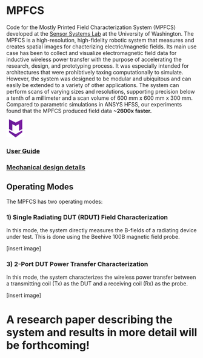 # MPFCS

Code for the Mostly Printed Field Characterization System (MPFCS) developed at the [Sensor Systems Lab](https://sensor.cs.washington.edu/) at the University of Washington. The MPFCS is a high-resolution, high-fidelity robotic system that measures and creates spatial images for chacterizing electric/magnetic fields. Its main use case has been to collect and visualize electromagnetic field data for inductive wireless power transfer with the purpose of accelerating the research, design, and prototyping process. It was especially intended for architectures that were prohibtively taxing computationally to simulate. However, the system was designed to be modular and ubiquitous and can easily be extended to a variety of other applications. The system can perform scans of varying sizes and resolutions, supporting precision below a tenth of a millimeter and a scan volume of 600 mm x 600 mm x 300 mm. Compared to parametric simulations in ANSYS HFSS, our experiments found that the MPFCS produced field data **~2600x faster.** 

![alt text](https://github.com/adam-p/markdown-here/raw/master/src/common/images/icon48.png "MPFCS Full System")


### [User Guide](https://docs.google.com/document/d/1zT0MVRinPYnFrcWxW5tWwU1jPcRDlMU2P0lsJRck3NE)
### [Mechanical design details](https://www.thingiverse.com/thing:4729725)

## Operating Modes

The MPFCS has two operating modes:

### 1) Single Radiating DUT (RDUT) Field Characterization

In this mode, the system directly measures the B-fields of a radiating device under test. This is done using the Beehive 100B magnetic field probe. 

[insert image]
### 3) 2-Port DUT Power Transfer Characterization

In this mode, the system characterizes the wireless power transfer between a transmitting coil (Tx) as the DUT and a receiving coil (Rx) as the probe. 

[insert image]



A research paper describing the system and results in more detail will be forthcoming!
=======


